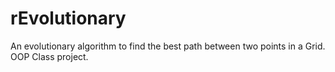 # rEvolutionary
An evolutionary algorithm to find the best path between two points in a Grid. OOP Class project.
